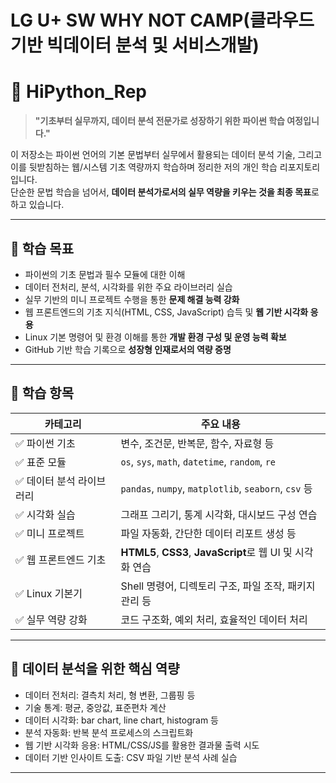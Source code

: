 # LG U+ SW WHY NOT CAMP(클라우드 기반 빅데이터 분석 및 서비스개발)
# 📘 HiPython_Rep

> **"기초부터 실무까지, 데이터 분석 전문가로 성장하기 위한 파이썬 학습 여정입니다."**

이 저장소는 파이썬 언어의 기본 문법부터 실무에서 활용되는 데이터 분석 기술, 그리고 이를 뒷받침하는 웹/시스템 기초 역량까지 학습하며 정리한 저의 개인 학습 리포지토리입니다.  
단순한 문법 학습을 넘어서, **데이터 분석가로서의 실무 역량을 키우는 것을 최종 목표**로 하고 있습니다.

---

## 🎯 학습 목표

- 파이썬의 기초 문법과 필수 모듈에 대한 이해
- 데이터 전처리, 분석, 시각화를 위한 주요 라이브러리 실습
- 실무 기반의 미니 프로젝트 수행을 통한 **문제 해결 능력 강화**
- 웹 프론트엔드의 기초 지식(HTML, CSS, JavaScript) 습득 및 **웹 기반 시각화 응용**
- Linux 기본 명령어 및 환경 이해를 통한 **개발 환경 구성 및 운영 능력 확보**
- GitHub 기반 학습 기록으로 **성장형 인재로서의 역량 증명**

---

## 📌 학습 항목

| 카테고리 | 주요 내용 |
|----------|------------|
| ✅ 파이썬 기초 | 변수, 조건문, 반복문, 함수, 자료형 등 |
| ✅ 표준 모듈 | `os`, `sys`, `math`, `datetime`, `random`, `re` |
| ✅ 데이터 분석 라이브러리 | `pandas`, `numpy`, `matplotlib`, `seaborn`, `csv` 등 |
| ✅ 시각화 실습 | 그래프 그리기, 통계 시각화, 대시보드 구성 연습 |
| ✅ 미니 프로젝트 | 파일 자동화, 간단한 데이터 리포트 생성 등 |
| ✅ 웹 프론트엔드 기초 | **HTML5**, **CSS3**, **JavaScript**로 웹 UI 및 시각화 연습 |
| ✅ Linux 기본기 | Shell 명령어, 디렉토리 구조, 파일 조작, 패키지 관리 등 |
| ✅ 실무 역량 강화 | 코드 구조화, 예외 처리, 효율적인 데이터 처리 |

---

## 🧠 데이터 분석을 위한 핵심 역량

- 데이터 전처리: 결측치 처리, 형 변환, 그룹핑 등
- 기술 통계: 평균, 중앙값, 표준편차 계산
- 데이터 시각화: bar chart, line chart, histogram 등
- 분석 자동화: 반복 분석 프로세스의 스크립트화
- 웹 기반 시각화 응용: HTML/CSS/JS를 활용한 결과물 출력 시도
- 데이터 기반 인사이트 도출: CSV 파일 기반 분석 사례 실습

---



